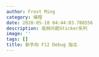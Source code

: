 ```yaml
---
author: Frost Ming
category: 编程
date: 2020-05-18 04:44:03.788556
description: 高频问题Sticker系列
image: ''
tags: []
title: 新手向 F12 Debug 指北
---
```


<!--more-->